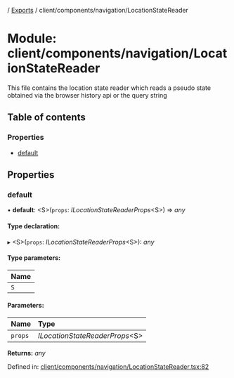 [](../README.md) / [Exports](../modules.md) / client/components/navigation/LocationStateReader

# Module: client/components/navigation/LocationStateReader

This file contains the location state reader which reads a pseudo state
obtained via the browser history api or the query string

## Table of contents

### Properties

- [default](client_components_navigation_locationstatereader.md#default)

## Properties

### default

• **default**: <S\>(`props`: *ILocationStateReaderProps*<S\>) => *any*

#### Type declaration:

▸ <S\>(`props`: *ILocationStateReaderProps*<S\>): *any*

#### Type parameters:

Name |
:------ |
`S` |

#### Parameters:

Name | Type |
:------ | :------ |
`props` | *ILocationStateReaderProps*<S\> |

**Returns:** *any*

Defined in: [client/components/navigation/LocationStateReader.tsx:82](https://github.com/onzag/itemize/blob/3efa2a4a/client/components/navigation/LocationStateReader.tsx#L82)

